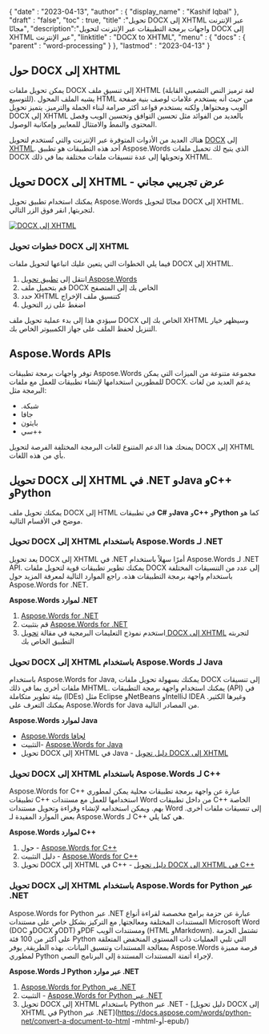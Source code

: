 {
  "date" : "2023-04-13",
  "author" : {
    "display_name" : "Kashif Iqbal"
},
  "draft" : "false",
  "toc" : true,
  "title" :"تحويل DOCX إلى XHTML عبر الإنترنت مجانًا",
  "description":"واجهات برمجة التطبيقات عبر الإنترنت لتحويل DOCX إلى XHTML عبر الإنترنت",
  "linktitle" : "DOCX to XHTML",
  "menu" : {
    "docs" : {
      "parent" : "word-processing"
}
},
  "lastmod" : "2023-04-13"
}

## حول DOCX إلى XHTML

يمكن تحويل ملفات DOCX إلى تنسيق ملف XHTML (لغة ترميز النص التشعبي القابلة للتوسيع). يشبه الملف المحول HTML من حيث أنه يستخدم علامات لوصف بنية صفحة الويب ومحتواها, ولكنه يستخدم قواعد أكثر صرامة لبناء الجملة والترميز. يتميز تحويل DOCX إلى XHTML بالعديد من الفوائد مثل تحسين التوافق وتحسين الويب وفصل المحتوى والنمط والامتثال للمعايير وإمكانية الوصول.

هناك العديد من الأدوات المتوفرة عبر الإنترنت والتي تُستخدم لتحويل [DOCX](/ar/word-processing/) إلى [XHTML](/ar/web/xhtml/). أحد هذه التطبيقات هو تطبيق Aspose.Words الذي يتيح لك تحميل ملفات DOCX وتحويلها إلى عدة تنسيقات ملفات مختلفة بما في ذلك XHTML.

## تحويل DOCX إلى XHTML - عرض تجريبي مجاني

يمكنك استخدام تطبيق تحويل Aspose.Words مجانًا لتحويل DOCX إلى XHTML. لتجربتها, انقر فوق الزر التالي.

[![DOCX إلى XHTML](../docx-to-xhtml.png?width=120px&height=60px)](https://products.aspose.app/words/conversion/docx-to-xhtml)


### خطوات تحويل DOCX إلى XHTML

فيما يلي الخطوات التي يتعين عليك اتباعها لتحويل ملفات DOCX إلى XHTML.

1. انتقل إلى [تطبيق تحويل Aspose.Words](https://products.aspose.app/words/conversion/docx-to-xhtml)
1. قم بتحميل ملف DOCX الخاص بك إلى المتصفح
1. حدد XHTML كتنسيق ملف الإخراج
1. اضغط على زر التحويل

سيؤدي هذا إلى بدء عملية تحويل ملف DOCX الخاص بك إلى XHTML وسيظهر خيار التنزيل لحفظ الملف على جهاز الكمبيوتر الخاص بك.

## Aspose.Words APIs

توفر واجهات برمجة تطبيقات Aspose.Words مجموعة متنوعة من الميزات التي يمكن للمطورين استخدامها لإنشاء تطبيقات للعمل مع ملفات DOCX. يدعم العديد من لغات البرمجة مثل:

* .شبكة
* جافا
* بايثون
* سي++

يمنحك هذا الدعم المتنوع للغات البرمجة المختلفة الفرصة لتحويل DOCX إلى XHTML بأي من هذه اللغات.

## تحويل DOCX إلى XHTML في .NET وJava وC++ وPython

يمكنك تحويل ملف DOCX إلى HTML في تطبيقات **C#** و**Java** و**C++** و**Python** كما هو موضح في الأقسام التالية.

### تحويل DOCX إلى XHTML باستخدام Aspose.Words لـ .NET

يعد تحويل DOCX إلى XHTML في .NET أمرًا سهلاً باستخدام Aspose.Words لـ .NET API. يمكنك تطوير تطبيقات قوية لتحويل ملفات DOCX إلى عدد من التنسيقات المختلفة باستخدام واجهة برمجة التطبيقات هذه. راجع الموارد التالية لمعرفة المزيد حول Aspose.Words for .NET.

**Aspose.Words لموارد .NET**

1. [Aspose.Words for .NET](https://products.aspose.com/words/net/)
1. قم بتثبيت [Aspose.Words for .NET](https://docs.aspose.com/words/net/installation/)
1. استخدم نموذج التعليمات البرمجية في مقالة [تحويل DOCX إلى XHTML](https://docs.aspose.com/words/net/convert-a-document-to-html-mhtml-or-epub/) لتجربته التطبيق الخاص بك

### تحويل DOCX إلى XHTML باستخدام Aspose.Words لـ Java

باستخدام Aspose.Words for Java, يمكنك بسهولة تحويل ملفات DOCX إلى تنسيقات ملفات أخرى بما في ذلك MHTML. يمكنك استخدام واجهة برمجة التطبيقات (API) في بيئة تطوير متكاملة (IDEs) مثل Eclipse وNetBeans وIntelliJ IDEA وغيرها الكثير. يمكنك التعرف على Aspose.Words for Java من المصادر التالية.

**Aspose.Words لموارد Java**

* [Aspose.Words لجافا](https://products.aspose.com/words/java/)
* التثبيت- [Aspose.Words for Java](https://docs.aspose.com/words/java/installation/)
* تحويل DOCX إلى XHTML في Java - [دليل تحويل DOCX إلى XHTML](https://docs.aspose.com/words/java/convert-a-document-to-html-mhtml-or-epub/)

### تحويل DOCX إلى XHTML باستخدام Aspose.Words لـ C++

Aspose.Words for C++ عبارة عن واجهة برمجة تطبيقات محلية يمكن لمطوري تطبيقات C++ استخدامها للعمل مع مستندات Word من داخل تطبيقات C++ الخاصة بهم. ويمكن استخدامه لإنشاء وقراءة وتحويل مستندات Word إلى تنسيقات ملفات أخرى. بعض الموارد المفيدة لـ Aspose.Words لـ C++ هي كما يلي.

**Aspose.Words لموارد C++**

1. حول - [Aspose.Words for C++](https://products.aspose.com/words/cpp/)
1. دليل التثبيت - [Aspose.Words for C++](https://docs.aspose.com/words/cpp/installation/)
1. تحويل DOCX إلى XHTML في C++ - [دليل تحويل DOCX إلى XHTML في C++](https://docs.aspose.com/words/cpp/convert-a-document-to-html-mhtml-or-epub/)

### تحويل DOCX إلى XHTML باستخدام Aspose.Words for Python عبر .NET

Aspose.Words for Python عبر .NET عبارة عن حزمة برامج مخصصة لقراءة أنواع المستندات المختلفة ومعالجتها, مع التركيز بشكل خاص على مستندات Microsoft Word (DOC وDOCX وODT) وPDF ومستندات الويب (HTML وMarkdown). تشتمل الحزمة على أكثر من 100 فئة Python التي تلبي العمليات ذات المستوى المنخفض المتعلقة بمعالجة المستندات وتنسيق البيانات. بهذه الطريقة, يوفر Aspose.Words فرصة مميزة لمطوري Python لإجراء أتمتة المستندات المستندة إلى البرنامج النصي.

**Aspose.Words لـ Python عبر موارد .NET**

1. [Aspose.Words for Python عبر .NET](https://products.aspose.com/words/python-net/)
1. التثبيت - [Aspose.Words for Python عبر .NET](https://releases.aspose.com/words/python/)
1. تحويل DOCX إلى XHTML باستخدام Python عبر .NET - [دليل تحويل DOCX إلى XHTML في Python عبر .NET](https://docs.aspose.com/words/python-net/convert-a-document-to-html -mhtml-أو-epub/)

